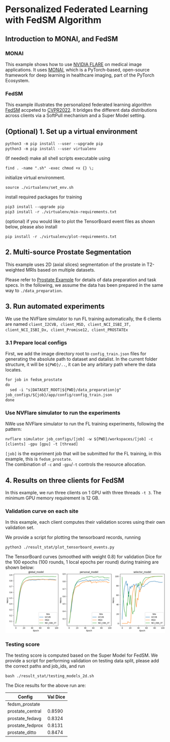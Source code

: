 # Personalized Federated Learning with FedSM Algorithm

## Introduction to MONAI, and FedSM

### MONAI
This example shows how to use [NVIDIA FLARE](https://nvidia.github.io/NVFlare) on medical image applications.
It uses [MONAI](https://github.com/Project-MONAI/MONAI),
which is a PyTorch-based, open-source framework for deep learning in healthcare imaging, part of the PyTorch Ecosystem.

### FedSM
This example illustrates the personalized federated learning algorithm [FedSM](https://arxiv.org/abs/2203.10144) accpeted to [CVPR2022](https://cvpr2022.thecvf.com/). It bridges the different data distributions across clients via a SoftPull mechanism and a Super Model setting. 

## (Optional) 1. Set up a virtual environment
```
python3 -m pip install --user --upgrade pip
python3 -m pip install --user virtualenv
```
(If needed) make all shell scripts executable using
```
find . -name ".sh" -exec chmod +x {} \;
```
initialize virtual environment.
```
source ./virtualenv/set_env.sh
```
install required packages for training
```
pip3 install --upgrade pip
pip3 install -r ./virtualenv/min-requirements.txt
```
(optional) if you would like to plot the TensorBoard event files as shown below, please also install
```
pip install -r ./virtualenv/plot-requirements.txt
```
## 2. Multi-source Prostate Segmentation
This example uses 2D (axial slices) segmentation of the prostate in T2-weighted MRIs based on multiple datasets.

Please refer to [Prostate Example](https://github.com/NVIDIA/NVFlare/tree/dev/examples/advanced/prostate) for details of data preparation and task specs. In the following, we assume the data has been prepared in the same way to `./data_preparation`.

## 3. Run automated experiments
We use the NVFlare simulator to run FL training automatically, the 6 clients are named `client_I2CVB, client_MSD, client_NCI_ISBI_3T, client_NCI_ISBI_Dx, client_Promise12, client_PROSTATEx`
### 3.1 Prepare local configs
First, we add the image directory root to `config_train.json` files for generating the absolute path to dataset and datalist. In the current folder structure, it will be `${PWD}/..`, it can be any arbitary path where the data locates.  
```
for job in fedsm_prostate
do
  sed -i "s|DATASET_ROOT|${PWD}/data_preparation|g" job_configs/${job}/app/config/config_train.json
done
```
### Use NVFlare simulator to run the experiments
NWe use NVFlare simulator to run the FL training experiments, following the pattern:
```
nvflare simulator job_configs/[job] -w ${PWD}/workspaces/[job] -c [clients] -gpu [gpu] -t [thread]
```
`[job]` is the experiment job that will be submitted for the FL training, in this example, this is `fedsm_prostate`.  
The combination of `-c` and `-gpu`/`-t` controls the resource allocation. 

## 4. Results on three clients for FedSM
In this example, we run three clients on 1 GPU with three threads `-t 3`. The minimum GPU memory requirement is 12 GB. 

### Validation curve on each site
In this example, each client computes their validation scores using their own
validation set. 

We provide a script for plotting the tensorboard records, running
```
python3 ./result_stat/plot_tensorboard_events.py
```
The TensorBoard curves (smoothed with weight 0.8) for validation Dice for the 100 epochs (100 rounds, 1 local epochs per round) during training are shown below:
![All training curve](./figs/all_training.png)

### Testing score
The testing score is computed based on the Super Model for FedSM.
We provide a script for performing validation on testing data split, please add the correct paths and job_ids, and run

```
bash ./result_stat/testing_models_2d.sh
```

The Dice results for the above run are:

| Config	          | 	Val Dice	 | 
|------------------|------------|
| fedsm_prostate | |
| prostate_central | 	0.8590	 | 
| prostate_fedavg  |   0.8324   | 
| prostate_fedprox |   0.8131   | 
| prostate_ditto   | 	0.8474	 |
